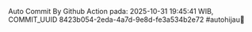 Auto Commit By Github Action pada: 2025-10-31 19:45:41 WIB, COMMIT_UUID 8423b054-2eda-4a7d-9e8d-fe3a534b2e72 #autohijau🗿
